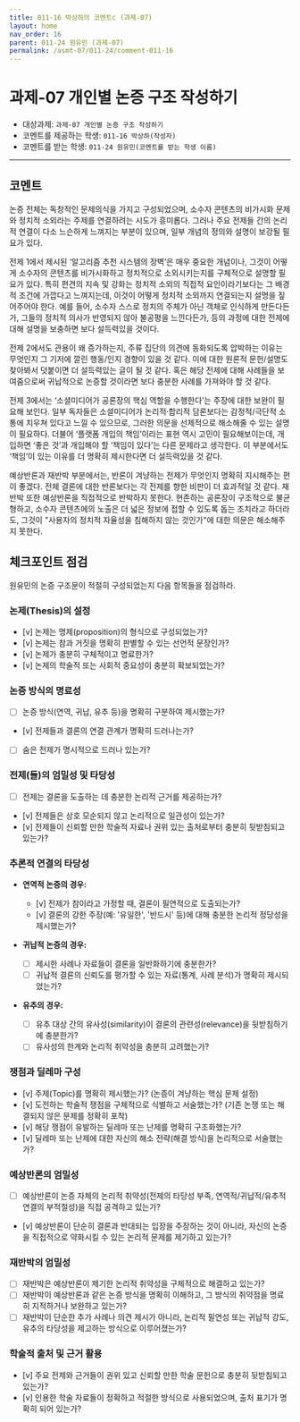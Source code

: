 ```yaml
---
title: 011-16 박상하의 코멘트c (과제-07) 
layout: home
nav_order: 16
parent: 011-24 원유민 (과제-07)
permalink: /asmt-07/011-24/comment-011-16
---
```


# 과제-07 개인별 논증 구조 작성하기

- 대상과제: `과제-07 개인별 논증 구조 작성하기`
- 코멘트를 제공하는 학생: `011-16 박상하(작성자)` 
- 코멘트를 받는 학생: `011-24 원유민(코멘트를 받는 학생 이름)` 

---

## 코멘트

논증 전체는 독창적인 문제의식을 가지고 구성되었으며, 소수자 콘텐츠의 비가시화 문제와 정치적 소외라는 주제를 연결하려는 시도가 흥미롭다. 그러나 주요 전제들 간의 논리적 연결이 다소 느슨하게 느껴지는 부분이 있으며, 일부 개념의 정의와 설명이 보강될 필요가 있다.

전제 1에서 제시된 ‘알고리즘 추천 시스템의 장벽’은 매우 중요한 개념이나, 그것이 어떻게 소수자의 콘텐츠를 비가시화하고 정치적으로 소외시키는지를 구체적으로 설명할 필요가 있다. 특히 편견의 지속 및 강화는 정치적 소외의 직접적 요인이라기보다는 그 배경적 조건에 가깝다고 느껴지는데, 이것이 어떻게 정치적 소외까지 연결되는지 설명을 짚어주어야 한다. 예를 들어, 소수자 스스로 정치의 주체가 아닌 객체로 인식하게 만든다든가, 그들의 정치적 의사가 반영되지 않아 불공평을 느낀다든가, 등의 과정에 대한 전제에 대해 설명을 보충하면 보다 설득력있을 것이다.

전제 2에서도 관용이 왜 증가하는지, 주류 집단의 의견에 동화되도록 압박하는 이유는 무엇인지 그 기저에 깔린 행동/인지 경향이 있을 것 같다. 이에 대한 원론적 문헌/설명도 찾아봐서 덧붙이면 더 설득력있는 글이 될 것 같다. 혹은 해당 전제에 대해 사례들을 보여줌으로써 귀납적으로 논증할 것이라면 보다 충분한 사례를 가져와야 할 것 같다.

전제 3에서는 ‘소셜미디어가 공론장의 핵심 역할을 수행한다’는 주장에 대한 보완이 필요해 보인다. 일부 독자들은 소셜미디어가 논리적·합리적 담론보다는 감정적/극단적 소통에 치우쳐 있다고 느낄 수 있으므로, 그러한 의문을 선제적으로 해소해줄 수 있는 설명이 필요하다. 더불어 ‘플랫폼 개입의 책임’이라는 표현 역시 고민이 필요해보이는데, 개입하면 ‘좋은 것’과 개입해야 할 ‘책임이 있다’는 다른 문제라고 생각한다. 이 부분에서도 ‘책임’이 있는 이유를 더 명확히 제시한다면 더 설득력있을 것 같다.

예상반론과 재반박 부분에서는, 반론이 겨냥하는 전제가 무엇인지 명확히 지시해주는 편이 좋겠다.  전체 결론에 대한 반론보다는 각 전제를 향한 비판이 더 효과적일 것 같다. 재반박 또한 예상반론을 직접적으로 반박하지 못한다. 현존하는 공론장이 구조적으로 불균형하고, 소수자 콘텐츠에의 노출은 더 넓은 정보에 접할 수 있도록 돕는 조치라고 하더라도, 그것이 "사용자의 정치적 자율성을 침해하지 않는 것인가"에 대한 의문은 해소해주지 못한다.  


## 체크포인트 점검

원유민의 논증 구조문이 적절히 구성되었는지 다음 항목들을 점검하라.

### **논제(Thesis)의 설정**
- [v] 논제는 명제(proposition)의 형식으로 구성되었는가?
- [v] 논제는 참과 거짓을 명확히 판별할 수 있는 선언적 문장인가?
- [v] 논제가 충분히 구체적이고 명료한가?
- [v] 논제의 학술적 또는 사회적 중요성이 충분히 확보되었는가?

### **논증 방식의 명료성**
- [ ] 논증 방식(연역, 귀납, 유추 등)을 명확히 구분하여 제시했는가?
- [v] 전제들과 결론의 연결 관계가 명확히 드러나는가?
- [ ] 숨은 전제가 명시적으로 드러나 있는가?

### **전제(들)의 엄밀성 및 타당성**
- [ ] 전제는 결론을 도출하는 데 충분한 논리적 근거를 제공하는가?
- [v] 전제들은 상호 모순되지 않고 논리적으로 일관성이 있는가?
- [v] 전제들이 신뢰할 만한 학술적 자료나 권위 있는 출처로부터 충분히 뒷받침되고 있는가?

### **추론적 연결의 타당성**
- **연역적 논증의 경우:**
  - [v] 전제가 참이라고 가정할 때, 결론이 필연적으로 도출되는가?
  - [v] 결론의 강한 주장(예: '유일한', '반드시' 등)에 대해 충분한 논리적 정당성을 제시했는가?

- **귀납적 논증의 경우:**
  - [ ] 제시한 사례나 자료들이 결론을 일반화하기에 충분한가?
  - [ ] 귀납적 결론의 신뢰도를 평가할 수 있는 자료(통계, 사례 분석)가 명확히 제시되었는가?

- **유추의 경우:**
  - [ ] 유추 대상 간의 유사성(similarity)이 결론의 관련성(relevance)을 뒷받침하기에 충분한가?
  - [ ] 유사성의 한계와 논리적 취약성을 충분히 고려했는가?

### **쟁점과 딜레마 구성**
- [v] 주제(Topic)를 명확히 제시했는가? (논증이 겨냥하는 핵심 문제 설정)
- [v] 도전하는 학술적 쟁점을 구체적으로 식별하고 서술했는가? (기존 논쟁 또는 해결되지 않은 문제를 정확히 포착)
- [v] 해당 쟁점이 유발하는 딜레마 또는 난제를 명확히 구조화했는가?
- [v] 딜레마 또는 난제에 대한 자신의 해소 전략(해결 방식)을 논리적으로 서술했는가?

### **예상반론의 엄밀성**
- [ ] 예상반론이 논증 자체의 논리적 취약성(전제의 타당성 부족, 연역적/귀납적/유추적 연결의 부적절성)을 직접 공격하고 있는가?
- [v] 예상반론이 단순히 결론과 반대되는 입장을 주장하는 것이 아니라, 자신의 논증을 직접적으로 약화시킬 수 있는 논리적 문제를 제기하고 있는가?

### **재반박의 엄밀성**
- [ ] 재반박은 예상반론이 제기한 논리적 취약성을 구체적으로 해결하고 있는가?
- [ ] 재반박이 예상반론과 같은 논증 방식을 명확히 이해하고, 그 방식의 취약점을 명료히 지적하거나 보완하고 있는가?
- [ ] 재반박이 단순한 추가 사례나 의견 제시가 아니라, 논리적 필연성 또는 귀납적 강도, 유추의 타당성을 제고하는 방식으로 이루어졌는가?

### **학술적 출처 및 근거 활용**
- [v] 주요 전제와 근거들이 권위 있고 신뢰할 만한 학술 문헌으로 충분히 뒷받침되고 있는가?
- [v] 인용한 학술 자료들이 정확하고 적절한 방식으로 사용되었으며, 출처 표기가 명확히 되어 있는가?
